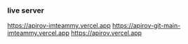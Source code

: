 ### live server

https://apirov-imteammy.vercel.app
https://apirov-git-main-imteammy.vercel.app
https://apirov.vercel.app